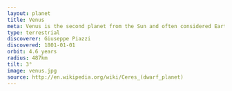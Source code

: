 ```yaml
---
layout: planet
title: Venus
meta: Venus is the second planet from the Sun and often considered Earth's sister Planet.
type: terrestrial
discoverer: Giuseppe Piazzi
discovered: 1801-01-01
orbit: 4.6 years
radius: 487km
tilt: 3°
image: venus.jpg
source: http://en.wikipedia.org/wiki/Ceres_(dwarf_planet)
---
```

